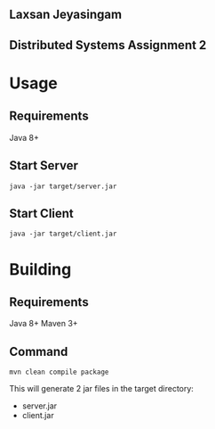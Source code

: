 ## Laxsan Jeyasingam
## Distributed Systems Assignment 2


# Usage
## Requirements
Java 8+
## Start Server
```
java -jar target/server.jar
```
## Start Client
```
java -jar target/client.jar
```

# Building
## Requirements
Java 8+
Maven 3+
## Command
```
mvn clean compile package
```
This will generate 2 jar files in the target directory:
- server.jar
- client.jar 
